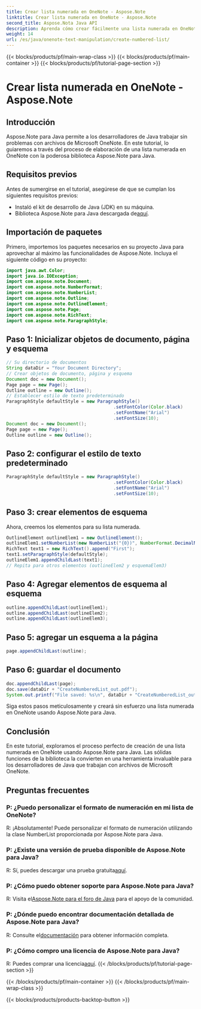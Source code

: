 ```yaml
---
title: Crear lista numerada en OneNote - Aspose.Note
linktitle: Crear lista numerada en OneNote - Aspose.Note
second_title: Aspose.Nota Java API
description: Aprenda cómo crear fácilmente una lista numerada en OneNote con Aspose.Note para Java. ¡Descarga una prueba gratuita y sumérgete en el mundo del desarrollo Java!
weight: 14
url: /es/java/onenote-text-manipulation/create-numbered-list/
---
```


{{< blocks/products/pf/main-wrap-class >}}
{{< blocks/products/pf/main-container >}}
{{< blocks/products/pf/tutorial-page-section >}}

# Crear lista numerada en OneNote - Aspose.Note

## Introducción
Aspose.Note para Java permite a los desarrolladores de Java trabajar sin problemas con archivos de Microsoft OneNote. En este tutorial, lo guiaremos a través del proceso de elaboración de una lista numerada en OneNote con la poderosa biblioteca Aspose.Note para Java.
## Requisitos previos
Antes de sumergirse en el tutorial, asegúrese de que se cumplan los siguientes requisitos previos:
- Instaló el kit de desarrollo de Java (JDK) en su máquina.
-  Biblioteca Aspose.Note para Java descargada de[aquí](https://releases.aspose.com/note/java/).
## Importación de paquetes
Primero, importemos los paquetes necesarios en su proyecto Java para aprovechar al máximo las funcionalidades de Aspose.Note. Incluya el siguiente código en su proyecto:
```java
import java.awt.Color;
import java.io.IOException;
import com.aspose.note.Document;
import com.aspose.note.NumberFormat;
import com.aspose.note.NumberList;
import com.aspose.note.Outline;
import com.aspose.note.OutlineElement;
import com.aspose.note.Page;
import com.aspose.note.RichText;
import com.aspose.note.ParagraphStyle;
```
## Paso 1: Inicializar objetos de documento, página y esquema
```java
// Su directorio de documentos
String dataDir = "Your Document Directory";
// Crear objetos de documento, página y esquema
Document doc = new Document();
Page page = new Page();
Outline outline = new Outline();
// Establecer estilo de texto predeterminado
ParagraphStyle defaultStyle = new ParagraphStyle()
                                        .setFontColor(Color.black)
                                        .setFontName("Arial")
                                        .setFontSize(10);
Document doc = new Document();
Page page = new Page();
Outline outline = new Outline();
```
## Paso 2: configurar el estilo de texto predeterminado
```java
ParagraphStyle defaultStyle = new ParagraphStyle()
                                        .setFontColor(Color.black)
                                        .setFontName("Arial")
                                        .setFontSize(10);
```
## Paso 3: crear elementos de esquema
Ahora, creemos los elementos para su lista numerada.
```java
OutlineElement outlineElem1 = new OutlineElement();
outlineElem1.setNumberList(new NumberList("{0})", NumberFormat.DecimalNumbers, "Arial", 10));
RichText text1 = new RichText().append("First");
text1.setParagraphStyle(defaultStyle);
outlineElem1.appendChildLast(text1);
// Repita para otros elementos (outlineElem2 y esquemaElem3)
```
## Paso 4: Agregar elementos de esquema al esquema
```java
outline.appendChildLast(outlineElem1);
outline.appendChildLast(outlineElem2);
outline.appendChildLast(outlineElem3);
```
## Paso 5: agregar un esquema a la página
```java
page.appendChildLast(outline);
```
## Paso 6: guardar el documento
```java
doc.appendChildLast(page);
doc.save(dataDir + "CreateNumberedList_out.pdf");
System.out.printf("File saved: %s\n", dataDir + "CreateNumberedList_out.pdf");
```
Siga estos pasos meticulosamente y creará sin esfuerzo una lista numerada en OneNote usando Aspose.Note para Java.
## Conclusión
En este tutorial, exploramos el proceso perfecto de creación de una lista numerada en OneNote usando Aspose.Note para Java. Las sólidas funciones de la biblioteca la convierten en una herramienta invaluable para los desarrolladores de Java que trabajan con archivos de Microsoft OneNote.
## Preguntas frecuentes
### P: ¿Puedo personalizar el formato de numeración en mi lista de OneNote?
R: ¡Absolutamente! Puede personalizar el formato de numeración utilizando la clase NumberList proporcionada por Aspose.Note para Java.
### P: ¿Existe una versión de prueba disponible de Aspose.Note para Java?
 R: Sí, puedes descargar una prueba gratuita[aquí](https://releases.aspose.com/).
### P: ¿Cómo puedo obtener soporte para Aspose.Note para Java?
 R: Visita el[Aspose.Note para el foro de Java](https://forum.aspose.com/c/note/28) para el apoyo de la comunidad.
### P: ¿Dónde puedo encontrar documentación detallada de Aspose.Note para Java?
 R: Consulte el[documentación](https://reference.aspose.com/note/java/) para obtener información completa.
### P: ¿Cómo compro una licencia de Aspose.Note para Java?
 R: Puedes comprar una licencia[aquí](https://purchase.aspose.com/buy).
{{< /blocks/products/pf/tutorial-page-section >}}

{{< /blocks/products/pf/main-container >}}
{{< /blocks/products/pf/main-wrap-class >}}

{{< blocks/products/products-backtop-button >}}

